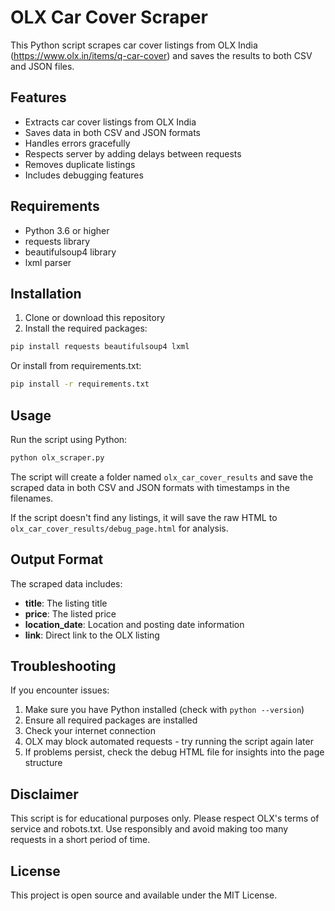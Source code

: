# OLX Car Cover Scraper

This Python script scrapes car cover listings from OLX India (https://www.olx.in/items/q-car-cover) and saves the results to both CSV and JSON files.

## Features

- Extracts car cover listings from OLX India
- Saves data in both CSV and JSON formats
- Handles errors gracefully
- Respects server by adding delays between requests
- Removes duplicate listings
- Includes debugging features

## Requirements

- Python 3.6 or higher
- requests library
- beautifulsoup4 library
- lxml parser

## Installation

1. Clone or download this repository
2. Install the required packages:

```bash
pip install requests beautifulsoup4 lxml
```

Or install from requirements.txt:

```bash
pip install -r requirements.txt
```

## Usage

Run the script using Python:

```bash
python olx_scraper.py
```

The script will create a folder named `olx_car_cover_results` and save the scraped data in both CSV and JSON formats with timestamps in the filenames.

If the script doesn't find any listings, it will save the raw HTML to `olx_car_cover_results/debug_page.html` for analysis.

## Output Format

The scraped data includes:
- **title**: The listing title
- **price**: The listed price
- **location_date**: Location and posting date information
- **link**: Direct link to the OLX listing

## Troubleshooting

If you encounter issues:

1. Make sure you have Python installed (check with `python --version`)
2. Ensure all required packages are installed
3. Check your internet connection
4. OLX may block automated requests - try running the script again later
5. If problems persist, check the debug HTML file for insights into the page structure

## Disclaimer

This script is for educational purposes only. Please respect OLX's terms of service and robots.txt. Use responsibly and avoid making too many requests in a short period of time.

## License

This project is open source and available under the MIT License.
